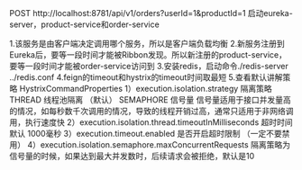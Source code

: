 POST http://localhost:8781/api/v1/orders?userId=1&productId=1
启动eureka-server，product-service和order-service

1.该服务是由客户端决定调用哪个服务，所以是客户端负载均衡
2.新服务注册到Eureka后，要等一段时间才能被Ribbon发现。所以新注册的product-service，要等一段时间才能被order-service访问到
3.安装redis，启动命令./redis-server ../redis.conf
4.feign的timeout和hystrix的timeout时间取最短
5.查看默认讲解策略 HystrixCommandProperties
    1）execution.isolation.strategy   隔离策略
        THREAD 线程池隔离 （默认）
        SEMAPHORE 信号量
            信号量适用于接口并发量高的情况，如每秒数千次调用的情况，导致的线程开销过高，通常只适用于非网络调用，执行速度快
    2）execution.isolation.thread.timeoutInMilliseconds  超时时间
        默认 1000毫秒
    3）execution.timeout.enabled 是否开启超时限制 （一定不要禁用）
    4）execution.isolation.semaphore.maxConcurrentRequests 隔离策略为 信号量的时候，如果达到最大并发数时，后续请求会被拒绝，默认是10
